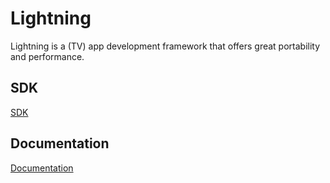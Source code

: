 # Lightning

Lightning is a (TV) app development framework that offers great portability and performance.

## SDK
[SDK](https://github.com/rdkcentral/Lightning-SDK)

## Documentation
[Documentation](https://rdkcentral.github.io/Lightning)


